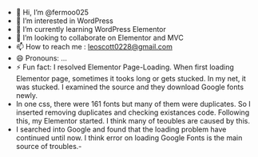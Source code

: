 - 👋 Hi, I’m @fermoo025
- 👀 I’m interested in WordPress
- 🌱 I’m currently learning WordPress Elementor
- 💞️ I’m looking to collaborate on Elementor and MVC
- 📫 How to reach me : leoscott0228@gmail.com
- 😄 Pronouns: ...
- ⚡ Fun fact: I resolved Elementor Page-Loading. When first loading Elementor page, sometimes it tooks long or gets stucked. In my net, it was stucked. I examined the source and they download Google fonts newly.
- In one css, there were 161 fonts but many of them were duplicates. So I inserted removing duplicates and checking existances code. Following this, my Elementor started. I think many of teoubles are caused by this.
- I searched into Google and found that the loading problem have continued until now. I think error on loading Google Fonts is the main source of troubles.- 

<!---
fermoo025/fermoo025 is a ✨ special ✨ repository because its `README.md` (this file) appears on your GitHub profile.
You can click the Preview link to take a look at your changes.
--->
